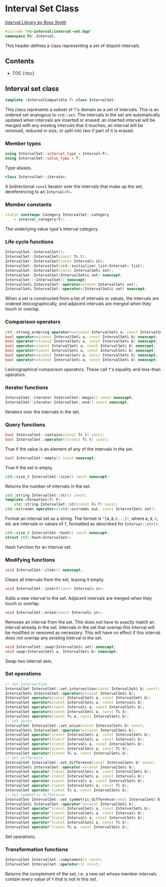 # Interval Set Class

_[Interval Library by Ross Smith](index.html)_

```c++
#include "rs-interval/interval-set.hpp"
namespace RS::Interval;
```

This header defines a class representing a set of disjoint intervals.

## Contents

* TOC
{:toc}

## Interval set class

```c++
template <IntervalCompatible T> class IntervalSet;
```

This class represents a subset of `T`'s domain as a set of intervals. This is
an ordered set analogous to `std::set`. The intervals in the set are
automatically updated when intervals are inserted or erased: an inserted
interval will be merged with any existing intervals that it touches; an
interval will be removed, reduced in size, or split into two if part of it is
erased.

### Member types

```c++
using IntervalSet::interval_type = Interval<T>;
using IntervalSet::value_type = T;
```

Type aliases.

```c++
class IntervalSet::iterator;
```

A bidirectional `const` iterator over the intervals that make up the set,
dereferencing to an `Interval<T>`.

### Member constants

```c++
static constexpr Category IntervalSet::category
    = interval_category<T>;
```

The underlying value type's interval category.

### Life cycle functions

```c++
IntervalSet::IntervalSet();
IntervalSet::IntervalSet(const T& t);
IntervalSet::IntervalSet(const Interval& in);
IntervalSet::IntervalSet(std::initializer_list<Interval> list);
IntervalSet::IntervalSet(const IntervalSet& set);
IntervalSet::IntervalSet(IntervalSet&& set) noexcept;
IntervalSet::~IntervalSet() noexcept;
IntervalSet& IntervalSet::operator=(const IntervalSet& set);
IntervalSet& IntervalSet::operator=(IntervalSet&& set) noexcept;
```

When a set is constructed from a list of intervals or values, the intervals
are ordered lexicographically, and adjacent intervals are merged when they
touch or overlap.

### Comparison operators

```c++
std::strong_ordering operator<=>(const IntervalSet& a, const IntervalSet& b) noexcept;
bool operator==(const IntervalSet& a, const IntervalSet& b) noexcept;
bool operator!=(const IntervalSet& a, const IntervalSet& b) noexcept;
bool operator<(const IntervalSet& a, const IntervalSet& b) noexcept;
bool operator>(const IntervalSet& a, const IntervalSet& b) noexcept;
bool operator<=(const IntervalSet& a, const IntervalSet& b) noexcept;
bool operator>=(const IntervalSet& a, const IntervalSet& b) noexcept;
```

Lexicographical comparison operators. These call `T`'s equality and less-than
operators.

### Iterator functions

```c++
IntervalSet::iterator IntervalSet::begin() const noexcept;
IntervalSet::iterator IntervalSet::end() const noexcept;
```

Iterators over the intervals in the set.

### Query functions

```c++
bool IntervalSet::contains(const T& t) const;
bool IntervalSet::operator()(const T& t) const;
```

True if the value is an element of any of the intervals in the set.

```c++
bool IntervalSet::empty() const noexcept;
```

True if the set is empty.

```c++
std::size_t IntervalSet::size() const noexcept;
```

Returns the number of intervals in the set.

```c++
std::string IntervalSet::str() const;
template <Formatter<T> F>
    std::string IntervalSet::str(const F& f) const;
std::ostream& operator<<(std::ostream& out, const IntervalSet& set);
```

Format an interval set as a string. The format is `"{A,B,C...}"`, where `A`,
`B`, `C`, etc are intervals or values of `T`, formatted as described for
`Interval::str()`.

```c++
std::size_t IntervalSet::hash() const noexcept;
struct std::hash<IntervalSet>;
```

Hash function for an interval set.

### Modifying functions

```c++
void IntervalSet::clear() noexcept;
```

Clears all intervals from the set, leaving it empty.

```c++
void IntervalSet::insert(const Interval& in);
```

Adds a new interval to the set. Adjacent intervals are merged when they touch
or overlap.

```c++
void IntervalSet::erase(const Interval& in);
```

Removes an interval from the set. This does not have to exactly match an
interval already in the set. Intervals in the set that overlap this interval
will be modified or removed as necessary. This will have no effect if this
interval does not overlap any existing interval in the set.

```c++
void IntervalSet::swap(IntervalSet& set) noexcept;
void swap(IntervalSet& a, IntervalSet& b) noexcept;
```

Swap two interval sets.

### Set operations

```c++
// Set intersection
IntervalSet IntervalSet::set_intersection(const IntervalSet& b) const;
IntervalSet& IntervalSet::operator&=(const IntervalSet& b);
IntervalSet operator&(const IntervalSet& a, const IntervalSet& b);
IntervalSet operator&(const IntervalSet& a, const Interval& b);
IntervalSet operator&(const Interval& a, const IntervalSet& b);
IntervalSet operator&(const IntervalSet& a, const T& b);
IntervalSet operator&(const T& a, const IntervalSet& b);
// Set union
IntervalSet IntervalSet::set_union(const IntervalSet& b) const;
IntervalSet& IntervalSet::operator|=(const IntervalSet& b);
IntervalSet operator|(const IntervalSet& a, const IntervalSet& b);
IntervalSet operator|(const IntervalSet& a, const Interval& b);
IntervalSet operator|(const Interval& a, const IntervalSet& b);
IntervalSet operator|(const IntervalSet& a, const T& b);
IntervalSet operator|(const T& a, const IntervalSet& b);
// Set difference
IntervalSet IntervalSet::set_difference(const IntervalSet& b) const;
IntervalSet& IntervalSet::operator-=(const IntervalSet& b);
IntervalSet operator-(const IntervalSet& a, const IntervalSet& b);
IntervalSet operator-(const IntervalSet& a, const Interval& b);
IntervalSet operator-(const Interval& a, const IntervalSet& b);
IntervalSet operator-(const IntervalSet& a, const T& b);
IntervalSet operator-(const T& a, const IntervalSet& b);
// Set symmetric difference
IntervalSet IntervalSet::set_symmetric_difference(const IntervalSet& b) const;
IntervalSet& IntervalSet::operator^=(const IntervalSet& b);
IntervalSet operator^(const IntervalSet& a, const IntervalSet& b);
IntervalSet operator^(const IntervalSet& a, const Interval& b);
IntervalSet operator^(const Interval& a, const IntervalSet& b);
IntervalSet operator^(const IntervalSet& a, const T& b);
IntervalSet operator^(const T& a, const IntervalSet& b);
```

Set operations.

### Transformation functions

```c++
IntervalSet IntervalSet::complement() const;
IntervalSet IntervalSet::operator~() const;
```

Returns the complement of the set, i.e. a new set whose member intervals
contain every value of `T` that is not in this set.
